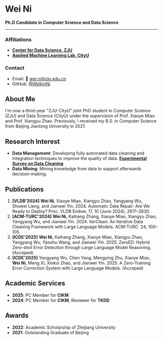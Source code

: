 # Wei Ni
**Ph.D Candidate in Computer Science and Data Science**

---

### Affiliations
- [**Center for Data Science, ZJU**](https://www.cds.zju.edu.cn/)
- [**Applied Machine Learning Lab, CityU**](https://aml-cityu.github.io/)

### Contact
- Email: 📧 [wei.ni@zju.edu.cn](mailto:wei.ni@zju.edu.cn)
- GitHub: [@WelkinNi](https://github.com/WelkinNi)

## About Me

I'm now a third-year "ZJU-CityU" joint PhD student in Computer Science (ZJU) and Data Science (CityU) under the supervision of Prof. Xiaoye Miao and Prof. Xiangyu Zhao. Previously, I received my B.S. in Computer Science from Beijing Jiaotong University in 2021.
        

## Research Interest

- **Data Management**: Developing fully automated data cleaning and integration techniques to improve the quality of data. **[Experimental Survey on Data Cleaning](https://dl.acm.org/doi/10.14778/3675034.3675051)**
- **Data Mining**: Mining knowledge from data to support afterwards decision-making.

## Publications

1. **[VLDB'2024]** **Wei Ni**, Xiaoye Miao, Xiangyu Zhao, Yangyang Wu, Shuwei Liang, and Jianwei Yin. 2024. Automatic Data Repair: Are We Ready to Deploy? Proc. VLDB Endow. 17, 10 (June 2024), 2617–2630.
2. **[ACM-TURC'2024]** **Wei Ni**, Kaihang Zhang, Xiaoye Miao, Xiangyu Zhao, Yangyang Wu, and Jianwei Yin. 2024. IterClean: An Iterative Data Cleaning Framework with Large Language Models. ACM-TURC '24, 100–105.
3. **[ICDE'2025]** **Wei Ni**, Kaihang Zhang, Xiaoye Miao, Xiangyu Zhao, Yangyang Wu, Yaoshu Wang, and Jianwei Yin. 2025. ZeroED: Hybrid Zero-shot Error Detection through Large Language Model Reasoning. (Acceped)
4. **[ICDE'2025]** Yangyang Wu, Chen Yang, Mengying Zhu, Xiaoye Miao, **Wei Ni**, Meng Xi, Xinkui Zhao, and Jianwei Yin. 2025. A Zero-Training Error Correction System with Large Language Models. (Acceped)

## Academic Services

- **2025**: PC Member for **CIKM**
- **2024**: PC Member for **CIKM**, Reviewer for **TKDD**

## Awards

- **2022**: Academic Scholarship of Zhejiang University
- **2021**: Outstanding Graduate of Beijing

